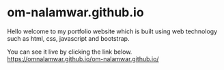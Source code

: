 # om-nalamwar.github.io

Hello welcome to my portfolio website which is built using web technology such as html, css, javascript and bootstrap.

You can see it live by clicking the link below.
https://omnalamwar.github.io/om-nalamwar.github.io/
